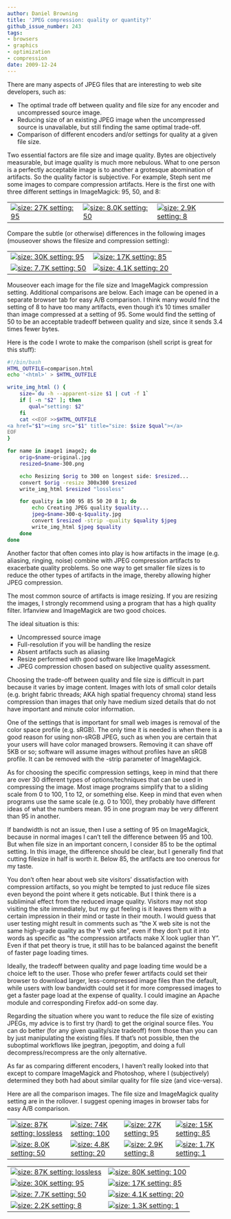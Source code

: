 ```yaml
---
author: Daniel Browning
title: 'JPEG compression: quality or quantity?'
github_issue_number: 243
tags:
- browsers
- graphics
- optimization
- compression
date: 2009-12-24
---
```


There are many aspects of JPEG files that are interesting to web site developers, such as:

- The optimal trade off between quality and file size for any encoder and uncompressed source image.
- Reducing size of an existing JPEG image when the uncompressed source is unavailable, but still finding the same optimal trade-off.
- Comparison of different encoders and/or settings for quality at a given file size.

Two essential factors are file size and image quality. Bytes are objectively measurable, but image quality is much more nebulous. What to one person is a perfectly acceptable image is to another a grotesque abomination of artifacts. So the quality factor is subjective. For example, Steph sent me some images to compare compression artifacts. Here is the first one with three different settings in ImageMagick: 95, 50, and 8:

<table cellpadding="0" cellspacing="2">
<tbody><tr><td valign="top">
<a href="/blog/2009/12/jpeg-compression-quality-or-quantity/image-0.jpeg"><img src="/blog/2009/12/jpeg-compression-quality-or-quantity/image-0.jpeg" title="size: 27K setting: 95"/></a></td>
<td valign="top"><a href="/blog/2009/12/jpeg-compression-quality-or-quantity/image-1.jpeg"><img src="/blog/2009/12/jpeg-compression-quality-or-quantity/image-1.jpeg" title="size: 8.0K setting: 50"/></a></td>
<td valign="top">
<a href="/blog/2009/12/jpeg-compression-quality-or-quantity/image-2.jpeg"><img src="/blog/2009/12/jpeg-compression-quality-or-quantity/image-2.jpeg" title="size: 2.9K setting: 8"/></a></td></tr></tbody></table>

Compare the subtle (or otherwise) differences in the following images (mouseover shows the filesize and compression setting):

<table>
<tbody><tr>
<td><a href="/blog/2009/12/jpeg-compression-quality-or-quantity/image-3.jpeg"><img src="/blog/2009/12/jpeg-compression-quality-or-quantity/image-3.jpeg" title="size: 30K setting: 95"/></a></td>
<td><a href="/blog/2009/12/jpeg-compression-quality-or-quantity/image-4.jpeg"><img src="/blog/2009/12/jpeg-compression-quality-or-quantity/image-4.jpeg" title="size: 17K setting: 85"/></a></td>
</tr><tr>
<td><a href="/blog/2009/12/jpeg-compression-quality-or-quantity/image-5.jpeg"><img src="/blog/2009/12/jpeg-compression-quality-or-quantity/image-5.jpeg" title="size: 7.7K setting: 50"/></a></td>
<td><a href="/blog/2009/12/jpeg-compression-quality-or-quantity/image-6.jpeg"><img src="/blog/2009/12/jpeg-compression-quality-or-quantity/image-6.jpeg" title="size: 4.1K setting: 20"/></a></td>
</tr></tbody></table>

Mouseover each image for the file size and ImageMagick compression setting. Additional comparisons are below. Each image can be opened in a separate browser tab for easy A/B comparison. I think many would find the setting of 8 to have too many artifacts, even though it’s 10 times smaller than image compressed at a setting of 95. Some would find the setting of 50 to be an acceptable tradeoff between quality and size, since it sends 3.4 times fewer bytes.

Here is the code I wrote to make the comparison (shell script is great for this stuff):

```bash
#!/bin/bash
HTML_OUTFILE=comparison.html
echo '<html>' > $HTML_OUTFILE

write_img_html () {
    size=`du -h --apparent-size $1 | cut -f 1`
    if [ -n "$2" ]; then
       qual="setting: $2"
    fi
    cat <<EOF >>$HTML_OUTFILE
<a href="$1"><img src="$1" title="size: $size $qual"></a>
EOF
}

for name in image1 image2; do
    orig=$name-original.jpg
    resized=$name-300.png

    echo Resizing $orig to 300 on longest side: $resized...
    convert $orig -resize 300x300 $resized
    write_img_html $resized "lossless"

    for quality in 100 95 85 50 20 8 1; do
        echo Creating JPEG quality $quality...
        jpeg=$name-300-q-$quality.jpg
        convert $resized -strip -quality $quality $jpeg
        write_img_html $jpeg $quality
    done
done
```

Another factor that often comes into play is how artifacts in the image (e.g. aliasing, ringing, noise) combine with JPEG compression artifacts to exacerbate quality problems. So one way to get smaller file sizes is to reduce the other types of artifacts in the image, thereby allowing higher JPEG compression.

The most common source of artifacts is image resizing. If you are resizing the images, I strongly recommend using a program that has a high quality filter. Irfanview and ImageMagick are two good choices.

The ideal situation is this:

- Uncompressed source image
- Full-resolution if you will be handling the resize
- Absent artifacts such as aliasing
- Resize performed with good software like ImageMagick
- JPEG compression chosen based on subjective quality assessment.

Choosing the trade-off between quality and file size is difficult in part because it varies by image content. Images with lots of small color details (e.g. bright fabric threads; AKA high spatial frequency chroma) stand less compression than images that only have medium sized details that do not have important  and minute color information.

One of the settings that is important for small web images is removal of the color space profile (e.g. sRGB). The only time it is needed is when there is a good reason for using non-sRGB JPEG, such as when you are certain that your users will have color managed browsers. Removing it can shave off 5KB or so; software will assume images without profiles have an sRGB profile. It can be removed with the -strip parameter of ImageMagick.

As for choosing the specific compression settings, keep in mind that there are over 30 different types of options/techniques that can be used in compressing the image. Most image programs simplify that to a sliding scale from 0 to 100, 1 to 12, or something else. Keep in mind that even when programs use the same scale (e.g. 0 to 100), they probably have different ideas of what the numbers mean. 95 in one program may be very different than 95 in another.

If bandwidth is not an issue, then I use a setting of 95 on ImageMagick, because in normal images I can’t tell the difference between 95 and 100. But when file size in an important concern, I consider 85 to be the optimal setting. In this image, the difference should be clear, but I generally find that cutting filesize in half is worth it. Below 85, the artifacts are too onerous for my taste.

You don’t often hear about web site visitors’ dissatisfaction with compression artifacts, so you might be tempted to just reduce file sizes even beyond the point where it gets noticable. But I think there is a subliminal effect from the reduced image quality. Visitors may not stop visiting the site immediately, but my gut feeling is it leaves them with a certain impression in their mind or taste in their mouth. I would guess that user testing might result in comments such as “the X web site is not the same high-grade quality as the Y web site”, even if they don’t put it into words as specific as “the compression artifacts make X look uglier than Y”. Even if that pet theory is true, it still has to be balanced against the benefit of faster page loading times.

Ideally, the tradeoff between quality and page loading time would be a choice left to the user. Those who prefer fewer artifacts could set their browser to download larger, less-compressed image files than the default, while users with low bandwidth could set it for more compressed images to get a faster page load at the expense of quality. I could imagine an Apache module and corresponding Firefox add-on some day.

Regarding the situation where you want to reduce the file size of existing JPEGs, my advice is to first try (hard) to get the original source files. You can do better (for any given quality/size tradeoff) from those than you can by just manipulating the existing files. If that’s not possible, then the suboptimal workflows like jpegtran, jpegoptim, and doing a full decompress/recompress are the only alternative.

As far as comparing different encoders, I haven’t really looked into that except to compare ImageMagick and Photoshop, where I (subjectively) determined they both had about similar quality for file size (and vice-versa).

Here are all the comparison images. The file size and ImageMagick quality setting are in the rollover. I suggest opening images in browser tabs for easy A/B comparison.

<table>
<tbody><tr>
<td><a href="/blog/2009/12/jpeg-compression-quality-or-quantity/image-7.png"><img src="/blog/2009/12/jpeg-compression-quality-or-quantity/image-7.png" title="size: 87K setting: lossless"/></a></td>
<td><a href="/blog/2009/12/jpeg-compression-quality-or-quantity/image-8.jpeg"><img src="/blog/2009/12/jpeg-compression-quality-or-quantity/image-8.jpeg" title="size: 74K setting: 100"/></a></td>
<td><a href="/blog/2009/12/jpeg-compression-quality-or-quantity/image-0.jpeg"><img src="/blog/2009/12/jpeg-compression-quality-or-quantity/image-0.jpeg" title="size: 27K setting: 95"/></a></td>
<td><a href="/blog/2009/12/jpeg-compression-quality-or-quantity/image-10.jpeg"><img src="/blog/2009/12/jpeg-compression-quality-or-quantity/image-10.jpeg" title="size: 15K setting: 85"/></a></td>
</tr><tr>
<td><a href="/blog/2009/12/jpeg-compression-quality-or-quantity/image-1.jpeg"><img src="/blog/2009/12/jpeg-compression-quality-or-quantity/image-1.jpeg" title="size: 8.0K setting: 50"/></a></td>
<td><a href="/blog/2009/12/jpeg-compression-quality-or-quantity/image-12.jpeg"><img src="/blog/2009/12/jpeg-compression-quality-or-quantity/image-12.jpeg" title="size: 4.8K setting: 20"/></a></td>
<td><a href="/blog/2009/12/jpeg-compression-quality-or-quantity/image-2.jpeg"><img src="/blog/2009/12/jpeg-compression-quality-or-quantity/image-2.jpeg" title="size: 2.9K setting: 8"/></a></td>
<td><a href="/blog/2009/12/jpeg-compression-quality-or-quantity/image-14.jpeg"><img src="/blog/2009/12/jpeg-compression-quality-or-quantity/image-14.jpeg" title="size: 1.7K setting: 1"/></a></td>
</tr></tbody></table>

<table><tbody><tr>
<td><a href="/blog/2009/12/jpeg-compression-quality-or-quantity/image-15.png"><img src="/blog/2009/12/jpeg-compression-quality-or-quantity/image-15.png" title="size: 87K setting: lossless"/></a></td>
<td><a href="/blog/2009/12/jpeg-compression-quality-or-quantity/image-16.jpeg"><img src="/blog/2009/12/jpeg-compression-quality-or-quantity/image-16.jpeg" title="size: 80K setting: 100"/></a></td>
</tr><tr>
<td><a href="/blog/2009/12/jpeg-compression-quality-or-quantity/image-3.jpeg"><img src="/blog/2009/12/jpeg-compression-quality-or-quantity/image-3.jpeg" title="size: 30K setting: 95"/></a></td>
<td><a href="/blog/2009/12/jpeg-compression-quality-or-quantity/image-4.jpeg"><img src="/blog/2009/12/jpeg-compression-quality-or-quantity/image-4.jpeg" title="size: 17K setting: 85"/></a></td>
</tr><tr>
<td><a href="/blog/2009/12/jpeg-compression-quality-or-quantity/image-5.jpeg"><img src="/blog/2009/12/jpeg-compression-quality-or-quantity/image-5.jpeg" title="size: 7.7K setting: 50"/></a></td>
<td><a href="/blog/2009/12/jpeg-compression-quality-or-quantity/image-6.jpeg"><img src="/blog/2009/12/jpeg-compression-quality-or-quantity/image-6.jpeg" title="size: 4.1K setting: 20"/></a></td>
</tr><tr>
<td><a href="/blog/2009/12/jpeg-compression-quality-or-quantity/image-21.jpeg"><img src="/blog/2009/12/jpeg-compression-quality-or-quantity/image-21.jpeg" title="size: 2.2K setting: 8"/></a></td>
<td><a href="/blog/2009/12/jpeg-compression-quality-or-quantity/image-22.jpeg"><img src="/blog/2009/12/jpeg-compression-quality-or-quantity/image-22.jpeg" title="size: 1.3K setting: 1"/></a></td>
</tr></tbody></table>
